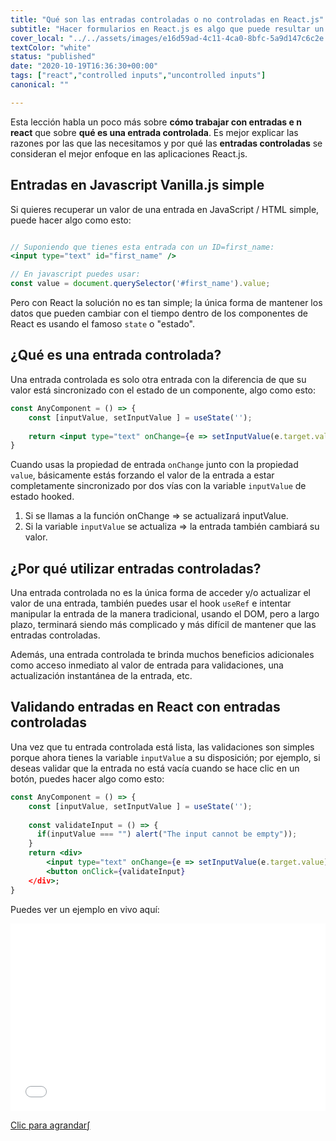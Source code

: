 ```yaml
---
title: "Qué son las entradas controladas o no controladas en React.js"
subtitle: "Hacer formularios en React.js es algo que puede resultar un tanto engorroso"
cover_local: "../../assets/images/e16d59ad-4c11-4ca0-8bfc-5a9d147c6c2e.jpeg"
textColor: "white"
status: "published"
date: "2020-10-19T16:36:30+00:00"
tags: ["react","controlled inputs","uncontrolled inputs"]
canonical: ""

---
```


Esta lección habla un poco más sobre **cómo trabajar con entradas e n react** que sobre **qué es una entrada controlada**. Es mejor explicar las razones por las que las necesitamos y por qué las **entradas controladas** se consideran el mejor enfoque en las aplicaciones React.js.


## Entradas en Javascript Vanilla.js simple

Si quieres recuperar un valor de una entrada en JavaScript / HTML simple, puede hacer algo como esto:

```jsx

// Suponiendo que tienes esta entrada con un ID=first_name:
<input type="text" id="first_name" /> 

// En javascript puedes usar:
const value = document.querySelector('#first_name').value;
```
Pero con React la solución no es tan simple; la única forma de mantener los datos que pueden cambiar con el tiempo dentro de los componentes de React es usando el famoso `state` o "estado".

## ¿Qué es una entrada controlada?

Una entrada controlada es solo otra entrada con la diferencia de que su valor está sincronizado con el estado de un componente, algo como esto:

```jsx
const AnyComponent = () => {
    const [inputValue, setInputValue ] = useState('');
    
    return <input type="text" onChange={e => setInputValue(e.target.value)} value={inputValue} />
}
```

Cuando usas la propiedad de entrada `onChange` junto con la propiedad` value`, básicamente estás forzando el valor de la entrada a estar completamente sincronizado por dos vías con la variable `inputValue` de estado hooked. 


1. Si se llamas a la función onChange => se actualizará inputValue.
2. Si la variable `inputValue` se actualiza => la entrada también cambiará su valor.

## ¿Por qué utilizar entradas controladas?

Una entrada controlada no es la única forma de acceder y/o actualizar el valor de una entrada, también puedes usar el hook `useRef` e intentar manipular la entrada de la manera tradicional, usando el DOM, pero a largo plazo, terminará siendo más complicado y más difícil de mantener que las entradas controladas.

Además, una entrada controlada te brinda muchos beneficios adicionales como acceso inmediato al valor de entrada para validaciones, una actualización instantánea de la entrada, etc.

## Validando entradas en React con entradas controladas

Una vez que tu entrada controlada está lista, las validaciones son simples porque ahora tienes la variable `inputValue` a su disposición; por ejemplo, si deseas validar que la entrada no está vacía cuando se hace clic en un botón, puedes hacer algo como esto:


```jsx
const AnyComponent = () => {
    const [inputValue, setInputValue ] = useState('');
    
    const validateInput = () => {
      if(inputValue === "") alert("The input cannot be empty"));
    }
    return <div>
        <input type="text" onChange={e => setInputValue(e.target.value)} value={inputValue} />
        <button onClick={validateInput}
    </div>;
}
```

Puedes ver un ejemplo en vivo aquí:

<iframe width="100%" height="300" src="//jsfiddle.net/BreatheCode/yjcwozed/embedded/js,result/dark/" allowfullscreen="allowfullscreen" allowpaymentrequest frameborder="0"></iframe>

[Clic para agrandar∫](https://jsfiddle.net/BreatheCode/yjcwozed/)
